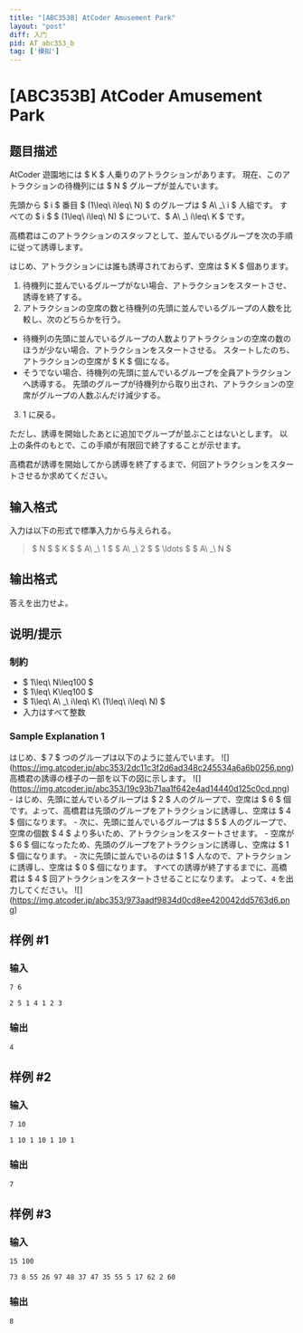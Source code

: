 ```yaml
---
title: "[ABC353B] AtCoder Amusement Park"
layout: "post"
diff: 入门
pid: AT_abc353_b
tag: ['模拟']
---
```


# [ABC353B] AtCoder Amusement Park

## 题目描述

[problemUrl]: https://atcoder.jp/contests/abc353/tasks/abc353_b

AtCoder 遊園地には $ K $ 人乗りのアトラクションがあります。 現在、このアトラクションの待機列には $ N $ グループが並んでいます。

先頭から $ i $ 番目 $ (1\leq\ i\leq\ N) $ のグループは $ A\ _\ i $ 人組です。 すべての $ i $ $ (1\leq\ i\leq\ N) $ について、$ A\ _\ i\leq\ K $ です。

高橋君はこのアトラクションのスタッフとして、並んでいるグループを次の手順に従って誘導します。

はじめ、アトラクションには誰も誘導されておらず、空席は $ K $ 個あります。

1. 待機列に並んでいるグループがない場合、アトラクションをスタートさせ、誘導を終了する。
2. アトラクションの空席の数と待機列の先頭に並んでいるグループの人数を比較し、次のどちらかを行う。
  - 待機列の先頭に並んでいるグループの人数よりアトラクションの空席の数のほうが少ない場合、アトラクションをスタートさせる。 スタートしたのち、アトラクションの空席が $ K $ 個になる。
  - そうでない場合、待機列の先頭に並んでいるグループを全員アトラクションへ誘導する。 先頭のグループが待機列から取り出され、アトラクションの空席がグループの人数ぶんだけ減少する。
3. 1 に戻る。
 
ただし、誘導を開始したあとに追加でグループが並ぶことはないとします。 以上の条件のもとで、この手順が有限回で終了することが示せます。

高橋君が誘導を開始してから誘導を終了するまで、何回アトラクションをスタートさせるか求めてください。

## 输入格式

入力は以下の形式で標準入力から与えられる。

> $ N $ $ K $ $ A\ _\ 1 $ $ A\ _\ 2 $ $ \ldots $ $ A\ _\ N $

## 输出格式

答えを出力せよ。

## 说明/提示

### 制約

- $ 1\leq\ N\leq100 $
- $ 1\leq\ K\leq100 $
- $ 1\leq\ A\ _\ i\leq\ K\ (1\leq\ i\leq\ N) $
- 入力はすべて整数
 
### Sample Explanation 1

はじめ、$ 7 $ つのグループは以下のように並んでいます。 !\[\](https://img.atcoder.jp/abc353/2dc11c3f2d6ad348c245534a6a6b0256.png) 高橋君の誘導の様子の一部を以下の図に示します。 !\[\](https://img.atcoder.jp/abc353/19c93b71aa1f642e4ad14440d125c0cd.png) - はじめ、先頭に並んでいるグループは $ 2 $ 人のグループで、空席は $ 6 $ 個です。よって、高橋君は先頭のグループをアトラクションに誘導し、空席は $ 4 $ 個になります。 - 次に、先頭に並んでいるグループは $ 5 $ 人のグループで、空席の個数 $ 4 $ より多いため、アトラクションをスタートさせます。 - 空席が $ 6 $ 個になったため、先頭のグループをアトラクションに誘導し、空席は $ 1 $ 個になります。 - 次に先頭に並んでいるのは $ 1 $ 人なので、アトラクションに誘導し、空席は $ 0 $ 個になります。 すべての誘導が終了するまでに、高橋君は $ 4 $ 回アトラクションをスタートさせることになります。 よって、`4` を出力してください。 !\[\](https://img.atcoder.jp/abc353/973aadf9834d0cd8ee420042dd5763d6.png)

## 样例 #1

### 输入

```
7 6
2 5 1 4 1 2 3
```

### 输出

```
4
```

## 样例 #2

### 输入

```
7 10
1 10 1 10 1 10 1
```

### 输出

```
7
```

## 样例 #3

### 输入

```
15 100
73 8 55 26 97 48 37 47 35 55 5 17 62 2 60
```

### 输出

```
8
```

